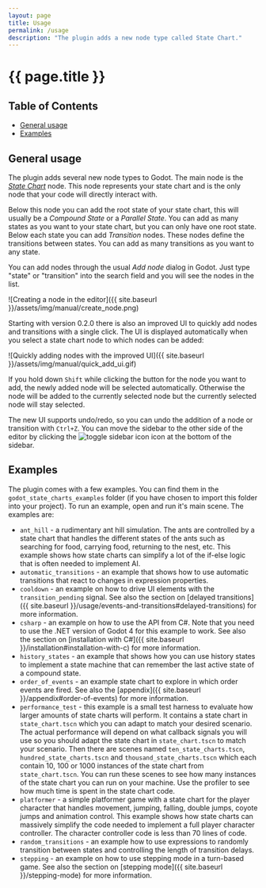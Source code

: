 ```yaml
---
layout: page
title: Usage
permalink: /usage
description: "The plugin adds a new node type called State Chart."
---
```


# {{ page.title }}

## Table of Contents
- [General usage](#general-usage)
- [Examples](#examples)

## General usage

The plugin adds several new node types to Godot. The main node is the [_State Chart_]({{site.baseurl}}/usage/nodes#the-state-chart-node) node. This node represents your state chart and is the only node that your code will directly interact with.

Below this node you can add the root state of your state chart, this will usually be a _Compound State_ or a _Parallel State_. You can add as many states as you want to your state chart, but you can only have one root state. Below each state you can add _Transition_ nodes. These nodes define the transitions between states. You can add as many transitions as you want to any state.

You can add nodes through the usual _Add node_ dialog in Godot. Just type "state" or "transition" into the search field and you will see the nodes in the list.

![Creating a node in the editor]({{ site.baseurl }}/assets/img/manual/create_node.png)

Starting with version 0.2.0 there is also an improved UI to quickly add nodes and transitions with a single click. The UI is displayed automatically when you select a state chart node to which nodes can be added:

![Quickly adding nodes with the improved UI]({{ site.baseurl }}/assets/img/manual/quick_add_ui.gif)

If you hold down `Shift` while clicking the button for the node you want to add, the newly added node will be selected automatically. Otherwise the node will be added to the currently selected node but the currently selected node will stay selected.

The new UI supports undo/redo, so you can undo the addition of a node or transition with `Ctrl+Z`. You can move the sidebar to the other side of the editor by clicking the <img src="{{ site.baseurl }}/assets/img/manual/icons/toggle_sidebar.svg" class="state-icon" title="toggle sidebar icon"> icon at the bottom of the sidebar.

## Examples

The plugin comes with a few examples. You can find them in the `godot_state_charts_examples` folder (if you have chosen to import this folder into your project). To run an example, open and run it's main scene. The examples are:

- `ant_hill` - a rudimentary ant hill simulation. The ants are controlled by a state chart that handles the different states of the ants such as searching for food, carrying food, returning to the nest, etc. This example shows how state charts can simplify a lot of the if-else logic that is often needed to implement AI.
- `automatic_transitions` - an example that shows how to use automatic transitions that react to changes in expression properties.
- `cooldown` - an example on how to drive UI elements with the `transition_pending` signal. See also the section on [delayed transitions]({{ site.baseurl }}/usage/events-and-transitions#delayed-transitions) for more information.
- `csharp` - an example on how to use the API from C#. Note that you need to use the .NET version of Godot 4 for this example to work. See also the section on [installation with C#]({{ site.baseurl }}/installation#installation-with-c) for more information.
- `history_states` - an example that shows how you can use history states to implement a state machine that can remember the last active state of a compound state.
- `order_of_events` - an example state chart to explore in which order events are fired. See also the [appendix]({{ site.baseurl }}/appendix#order-of-events) for more information.
- `performance_test` - this example is a small test harness to evaluate how larger amounts of state charts will perform. It contains a state chart in `state_chart.tscn` which you can adapt to match your desired scenario. The actual performance will depend on what callback signals you will use so you should adapt the state chart in `state_chart.tscn` to match your scenario. Then there are scenes named `ten_state_charts.tscn`, `hundred_state_charts.tscn` and `thousand_state_charts.tscn` which each contain 10, 100 or 1000 instances of the state chart from `state_chart.tscn`. You can run these scenes to see how many instances of the state chart  you can run on your machine. Use the profiler to see how much time is spent in the state chart code.
- `platformer` - a simple platformer game with a state chart for the player character that handles movement, jumping, falling, double jumps, coyote jumps and animation control. This example shows how state charts can massively simplify the code needed to implement a full player character controller. The character controller code is less than 70 lines of code.
- `random_transitions` - an example how to use expressions to randomly transition between states and controlling the length of transition delays.
- `stepping` - an example on how to use stepping mode in a turn-based game. See also the section on [stepping mode]({{ site.baseurl }}/stepping-mode) for more information.
